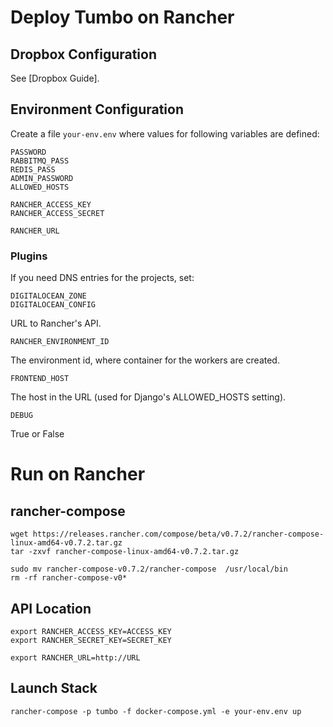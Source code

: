 # Deploy Tumbo on Rancher

## Dropbox Configuration

See [Dropbox Guide].

## Environment Configuration

Create a file `your-env.env` where values for following variables are defined:

    PASSWORD
    RABBITMQ_PASS
    REDIS_PASS
    ADMIN_PASSWORD
    ALLOWED_HOSTS

    RANCHER_ACCESS_KEY
    RANCHER_ACCESS_SECRET

    RANCHER_URL

### Plugins

If you need DNS entries for the projects, set:

    DIGITALOCEAN_ZONE
    DIGITALOCEAN_CONFIG

URL to Rancher's API.

    RANCHER_ENVIRONMENT_ID

The environment id, where container for the workers are created.

    FRONTEND_HOST

The host in the URL (used for Django's ALLOWED_HOSTS setting).

    DEBUG

True or False

# Run on Rancher

## rancher-compose

    wget https://releases.rancher.com/compose/beta/v0.7.2/rancher-compose-linux-amd64-v0.7.2.tar.gz
    tar -zxvf rancher-compose-linux-amd64-v0.7.2.tar.gz

    sudo mv rancher-compose-v0.7.2/rancher-compose  /usr/local/bin
    rm -rf rancher-compose-v0*

## API Location

    export RANCHER_ACCESS_KEY=ACCESS_KEY
    export RANCHER_SECRET_KEY=SECRET_KEY

    export RANCHER_URL=http://URL

## Launch Stack

    rancher-compose -p tumbo -f docker-compose.yml -e your-env.env up
